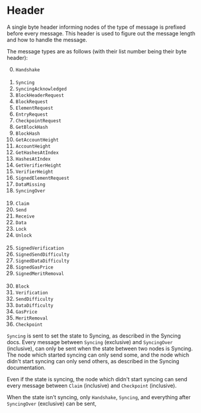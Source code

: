 # Header

A single byte header informing nodes of the type of message is prefixed before every message. This header is used to figure out the message length and how to handle the message.

The message types are as follows (with their list number being their byte header):

<ol start="0">
<li><code>Handshake</code></li>
<br>
<li><code>Syncing</code></li>
<li><code>SyncingAcknowledged</code></li>
<li><code>BlockHeaderRequest</code></li>
<li><code>BlockRequest</code></li>
<li><code>ElementRequest</code></li>
<li><code>EntryRequest</code></li>
<li><code>CheckpointRequest</code></li>
<li><code>GetBlockHash</code></li>
<li><code>BlockHash</code></li>
<li><code>GetAccountHeight</code></li>
<li><code>AccountHeight</code></li>
<li><code>GetHashesAtIndex</code></li>
<li><code>HashesAtIndex</code></li>
<li><code>GetVerifierHeight</code></li>
<li><code>VerifierHeight</code></li>
<li><code>SignedElementRequest</code></li>
<li><code>DataMissing</code></li>
<li><code>SyncingOver</code></li>
<br>
<li><code>Claim</code></li>
<li><code>Send</code></li>
<li><code>Receive</code></li>
<li><code>Data</code></li>
<li><code>Lock</code></li>
<li><code>Unlock</code></li>
<br>
<li><code>SignedVerification</code></li>
<li><code>SignedSendDifficulty</code></li>
<li><code>SignedDataDifficulty</code></li>
<li><code>SignedGasPrice</code></li>
<li><code>SignedMeritRemoval</code></li>
<br>
<li><code>Block</code></li>
<li><code>Verification</code></li>
<li><code>SendDifficulty</code></li>
<li><code>DataDifficulty</code></li>
<li><code>GasPrice</code></li>
<li><code>MeritRemoval</code></li>
<li><code>Checkpoint</code></li>
</ol>

`Syncing` is sent to set the state to Syncing, as described in the Syncing docs. Every message between `Syncing` (exclusive) and `SyncingOver` (inclusive), can only be sent when the state between two nodes is Syncing. The node which started syncing can only send some, and the node which didn't start syncing can only send others, as described in the Syncing documentation.

Even if the state is syncing, the node which didn't start syncing can send every message between `Claim` (inclusive) and `Checkpoint` (inclusive).

When the state isn't syncing, only `Handshake`, `Syncing`, and everything after `SyncingOver` (exclusive) can be sent,
